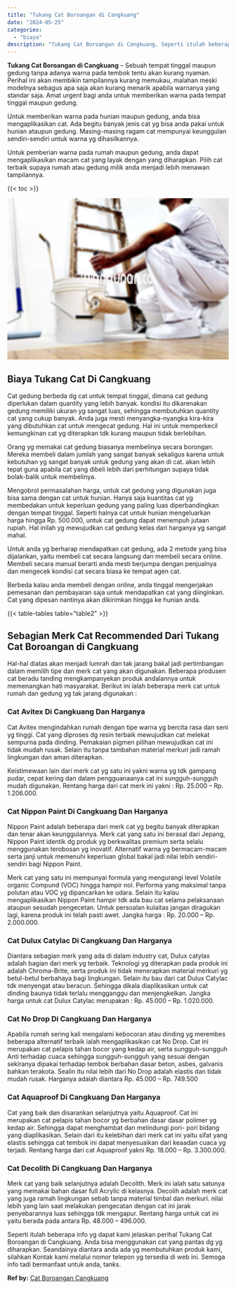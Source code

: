 ```yaml
---
title: "Tukang Cat Boroangan di Cangkuang"
date: "2024-05-25"
categories: 
  - "biaya"
description: "Tukang Cat Boroangan di Cangkuang. Seperti itulah beberapa info yg dapat kami jelaskan perihal Tukang Cat Boroangan di Cangkuang. Anda bisa menggunakan cat y..."
---
```


**Tukang Cat Boroangan di Cangkuang** – Sebuah tempat tinggal maupun gedung tanpa adanya warna pada tembok tentu akan kurang nyaman. Perihal ini akan membikin tampilannya kurang memukau, malahan meski modelnya sebagus apa saja akan kurang menarik apabila warnanya yang standar saja. Amat urgent bagi anda untuk memberikan warna pada tempat tinggal maupun gedung.

Untuk memberikan warna pada hunian maupun gedung, anda bisa mengaplikasikan cat. Ada begitu banyak jenis cat yg bisa anda pakai untuk hunian ataupun gedung. Masing-masing ragam cat mempunyai keunggulan sendiri-sendiri untuk warna yg dihasilkannya.

Untuk pemberian warna pada rumah maupun gedung, anda dapat mengaplikasikan macam cat yang layak dengan yang diharapkan. Pilih cat terbaik supaya rumah atau gedung milik anda menjadi lebih menawan tampilannya.

{{< toc >}}

![Tukang Cat Boroangan di Cangkuang](/images/jasa-cat-murah33.png)

## Biaya Tukang Cat Di Cangkuang

Cat gedung berbeda dg cat untuk tempat tinggal, dimana cat gedung diperlukan dalam quantity yang lebih banyak. kondisi itu dikarenakan gedung memiliki ukuran yg sangat luas, sehingga membutuhkan quantity cat yang cukup banyak. Anda juga mesti menyangka-nyangka kira-kira yang dibutuhkan cat untuk mengecat gedung. Hal ini untuk memperkecil kemungkinan cat yg diterapkan tdk kurang maupun tidak berlebihan.

Orang yg memakai cat gedung biasanya membelinya secara borongan. Mereka membeli dalam jumlah yang sangat banyak sekaligus karena untuk kebutuhan yg sangat banyak untuk gedung yang akan di cat. akan lebih tepat guna apabila cat yang dibeli lebih dari perhitungan supaya tidak bolak-balik untuk membelinya.

Mengobrol permasalahan harga, untuk cat gedung yang digunakan juga bisa sama dengan cat untuk hunian. Hanya saja kuantitas cat yg membedakan untuk keperluan gedung yang paling luas diperbandingkan dengan tempat tinggal. Seperti halnya cat untuk hunian mengeluarkan harga hingga Rp. 500.000, untuk cat gedung dapat menempuh jutaan rupiah. Hal inilah yg mewujudkan cat gedung kelas dari harganya yg sangat mahal.

Untuk anda yg berharap mendapatkan cat gedung, ada 2 metode yang bisa dijalankan, yaitu membeli cat secara langsung dan membeli secara online. Membeli secara manual berarti anda mesti berjumpa dengan penjualnya dan mengecek kondisi cat secara biasa ke tempat agen cat.

Berbeda kalau anda membeli dengan online, anda tinggal mengerjakan pemesanan dan pembayaran saja untuk mendapatkan cat yang diinginkan. Cat yang dipesan nantinya akan dikirimkan hingga ke hunian anda.

{{< table-tables table="table2" >}}

## Sebagian Merk Cat Recommended Dari Tukang Cat Boroangan di Cangkuang

Hal-hal diatas akan menjadi lumrah dan tak jarang bakal jadi pertimbangan dalam memilih tipe dan merk cat yang akan digunakan. Beberapa produsen cat beradu tanding mengkampanyekan produk andalannya untuk memenangkan hati masyarakat. Berikut ini ialah beberapa merk cat untuk rumah dan gedung yg tak jarang digunakan :

### Cat Avitex Di Cangkuang Dan Harganya

Cat Avitex mengindahkan rumah dengan tipe warna yg bercita rasa dan seni yg tinggi. Cat yang diproses dg resin terbaik mewujudkan cat melekat sempurna pada dinding. Pemakaian pigmen pilihan mewujudkan cat ini tidak mudah rusak. Selain itu tanpa tambahan material merkuri jadi ramah lingkungan dan aman diterapkan.

Keistimewaan lain dari merk cat yg satu ini yakni warna yg tdk gampang pudar, cepat kering dan dalam pengguanaanya cat ini sungguh-sungguh mudah digunakan. Rentang harga dari cat merk ini yakni : Rp. 25.000 – Rp. 1.206.000.

### Cat Nippon Paint Di Cangkuang Dan Harganya

Nippon Paint adalah beberapa dari merk cat yg begitu banyak diterapkan dan tenar akan keunggulannya. Merk cat yang satu ini berasal dari Jepang, Nippon Paint identik dg produk yg berkwalitas premium serta selalu menggunakan terobosan yg inovatif. Alternatif warna yg bermacam-macam serta janji untuk memenuhi keperluan global bakal jadi nilai lebih sendiri-sendiri bagi Nippon Paint.

Merk cat yang satu ini mempunyai formula yang mengurangi level Volatile organic Compund (VOC) hingga hampir nol. Performa yang maksimal tanpa polutan atau VOC yg dipancarkan ke udara. Selain itu kalau mengaplikasikan Nippon Paint hampir tdk ada bau cat selama pelaksanaan ataupun sesudah pengecetan. Untuk persoalan kulaitas jangan diragukan lagi, karena produk ini telah pasti awet. Jangka harga : Rp. 20.000 – Rp. 2.000.000.

### Cat Dulux Catylac Di Cangkuang Dan Harganya

Diantara sebagian merk yang ada di dalam industry cat, Dulux catylax adalah bagian dari merk yg terbaik. Teknologi yg diterapkan pada produk ini adalah Chroma-Brite, serta produk ini tidak menerapkan material merkuri yg betul-betul berbahaya bagi lingkungan. Selain itu bau dari cat Dulux Catylac tdk menyengat atau beracun. Sehingga dikala diaplikasikan untuk cat dinding baunya tidak terlalu mengganggu dan menjengkelkan. Jangka harga untuk cat Dulux Catylac merupakan : Rp. 45.000 – Rp. 1.020.000.

### Cat No Drop Di Cangkuang Dan Harganya

Apabila rumah sering kali mengalami kebocoran atau dinding yg merembes beberapa alternatif terbaik ialah mengaplikasikan cat No Drop. Cat ini merupakan cat pelapis tahan bocor yang kedap air, serta sungguh-sungguh Anti terhadap cuaca sehingga sungguh-sungguh yang sesuai dengan sekiranya dipakai terhadap tembok berbahan dasar beton, asbes, galvanis bahkan terakota. Sealin itu nilai lebih dari No Drop adalah elastis dan tidak mudah rusak. Harganya adalah diantara Rp. 45.000 – Rp. 749.500

### Cat Aquaproof Di Cangkuang Dan Harganya

Cat yang baik dan disarankan selanjutnya yaitu Aquaproof. Cat ini merupakan cat pelapis tahan bocor yg berbahan dasar dasar polimer yg kedap air. Sehingga dapat menghambat dan melindungi pori- pori bidang yang diaplikasikan. Selain dari itu kelebihan dari merk cat ini yaitu sifat yang elastis sehingga cat tembok ini dapat menyesuaikan dari keaadan cuaca yg terjadi. Rentang harga dari cat Aquaproof yakni Rp. 18.000 – Rp. 3.300.000.

### Cat Decolith Di Cangkuang Dan Harganya

Merk cat yang baik selanjutnya adalah Decolith. Merk ini ialah satu satunya yang memakai bahan dasar full Acrylic di kelasnya. Decolih adalah merk cat yang juga ramah lingkungan sebab tanpa material timbal dan merkuri. nilai lebih yang lain saat melakukan pengecatan dengan cat ini jarak penyebarannya luas sehingga tdk mengapur. Rentang harga untuk cat ini yaitu berada pada antara Rp. 48.000 – 496.000.

Seperti itulah beberapa info yg dapat kami jelaskan perihal Tukang Cat Boroangan di Cangkuang. Anda bisa menggunakan cat yang pantas dg yg diharapkan. Seandainya diantara anda ada yg membutuhkan produk kami, silahkan Kontak kami melalui nomor telepon yg tersedia di web ini. Semoga info tadi bermanfaat untuk anda, tanks.

**Ref by:** [Cat Boroangan Cangkuang](https://id.wikipedia.org/wiki/Cat)
